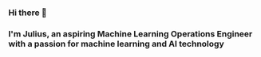 ### Hi there 👋
### I'm Julius, an aspiring Machine Learning Operations Engineer with a passion for machine learning and AI technology
<!--
**izanna-ju/izanna-ju** is a ✨ _special_ ✨ repository because its `README.md` (this file) appears on your GitHub profile.

Here are some ideas to get you started:

- 🔭 I’m currently working on 
- 🌱 I’m currently learning Data Analysis
- 👯 I’m looking to collaborate on NLP and Computer Vision projects
- 🤔 I’m looking for help with ...
- 💬 Ask me about ...
- 📫 How to reach me: izanna.rukky@gmail.com
- 😄 Pronouns: He/Him
- ⚡ Fun fact: MLE that hates hoodles
-->
